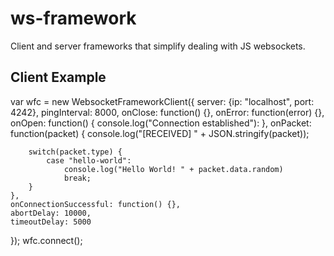 # ws-framework
Client and server frameworks that simplify dealing with JS websockets.

## Client Example

var wfc = new WebsocketFrameworkClient({
    server: {ip: "localhost", port: 4242},
    pingInterval: 8000,
    onClose: function() {},
    onError: function(error) {},
    onOpen: function() {
        console.log("Connection established"):
    },
    onPacket: function(packet) {
        console.log("[RECEIVED] " + JSON.stringify(packet));

        switch(packet.type) {
            case "hello-world":
                console.log("Hello World! " + packet.data.random)
                break;
        }
    },
    onConnectionSuccessful: function() {},
    abortDelay: 10000,
    timeoutDelay: 5000
});
wfc.connect();
